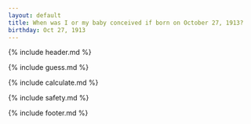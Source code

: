 ```yaml
---
layout: default
title: When was I or my baby conceived if born on October 27, 1913?
birthday: Oct 27, 1913
---
```


{% include header.md %}

{% include guess.md %}

{% include calculate.md %}

{% include safety.md %}

{% include footer.md %}



